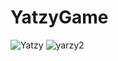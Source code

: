 # YatzyGame
 
![Yatzy](https://user-images.githubusercontent.com/82812247/189103572-1fc019f8-d518-4f59-bddd-44ded5dfaa23.png)
![yarzy2](https://user-images.githubusercontent.com/82812247/189103582-2c3cbece-af46-464e-a37f-943386980e52.png)

